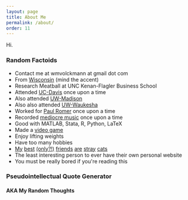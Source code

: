 ```yaml
---
layout: page
title: About Me
permalink: /about/
order: 11
---
```


Hi.

### Random Factoids ###

* Contact me at wmvolckmann at gmail dot com
* From [Wisconsin](wisconsin.jpg) (mind the accent)
* Research Meatball at UNC Kenan-Flagler Business School
* Attended [UC-Davis](https://www.kcra.com/article/aggressive-turkey-terrorizes-downtown-davis-residents/8110346) once upon a time
* Also attended [UW-Madison](uwmadison.jpg)
* Also also attended [UW-Waukesha](uwwaukesha.jpg)
* Worked for [Paul Romer](https://en.wikipedia.org/wiki/Paul_Romer) once upon a time
* Recorded [mediocre music](/music/) once upon a time
* Good with MATLAB, Stata, R, Python, LaTeX
* Made a [video game](/misc/vg)
* Enjoy lifting weights
* Have too many hobbies
* [My](https://youtu.be/vPQK9yEjJ8E) [best](https://youtu.be/ryGWz79q0TM)
  [(only?!)](https://youtu.be/NmfF18jSU_c) [friends](https://youtu.be/vqGo6AzBPvk)
  [are](https://youtu.be/D8_4oXLJmC4) [stray](https://youtu.be/sO0uWgMzu6E)
  [cats](https://youtu.be/pVxQLtNb5uA)  
* The least interesting person to ever have their own personal website
* You must be really bored if you're reading this


### Pseudointellectual Quote Generator
#### AKA My Random Thoughts

<SCRIPT LANGUAGE="JAVASCRIPT">

  var r_text = new Array ();

  r_text[0] = "The most complicated people always want the simplest things. What makes them complicated is the difficulty they face in getting those simple things.";

  r_text[1] = "Sometimes things you like are wrong. Sometimes things you dislike like are right. Sometimes people you like are wrong. Sometimes people you dislike are right.";

  r_text[2] = "There is always someone smarter than you; more educated than you; and better intentioned than you; who has come to a different conclusion than you.";

  r_text[3] = "Science works because it demands skepticism of its own results.";

  r_text[4] = "Appeals to authority are always invalid in science because ad hominem appeals are always invalid in science. An assertion for or against a position is neither weaker nor stronger depending on who makes the assertion, regardless of whether that person is an expert or 'true' authority; the underlying evidence and thought process — the strength of the argument — is all that matters. As a corollary, merely highlighting the source of an assertion as an authority is equivalent to making no argument. The whole point of science (and the motivation behind Enlightenment principles more generally) is to let the merits of logic, reason, and evidence do the talking, usurping the primacy of source.";

  r_text[5] = "When raison d'être is having problem to solve, what does that make the solution?"

  r_text[6] = "I never worry about whether someone agrees with me or not. I do worry about whether someone will hate me for not agreeing with them."

  r_text[7] = "It is okay — admirable, in fact — to be skeptical of conventional wisdom, mainstream narratives, and traditional institutions. It is not wrong to reject them sometimes. The challenge is in finding a tenable substitute, and not credulously plugging in whatever alternative sounds the most appealing. The problem with most radical policy proposals and conspiracy theories is that the same dose of skepticism that lead to a rejection of the status quo would typically lead to an even more aggressive rejection of the proposed alternative. After all, it is not possible to be selectively skeptical: you are either skeptical or gullible."

  r_text[8] = "A person does not believe in democracy unless they defend it even when they don't like the elected. A person does not believe in free speech unless they defend it even when they don't like what they hear. A person does not believe in due process unless they defend it even when they don't like the accused. That is why such ideals, despite being the greatest of social innovations, took so long to emerge and fall so easily."

  r_text[9] = "The more inclined we are to believe something, the more skeptical of it we should be. Our minds are tapestries of biases that cloud our judgement, and failing to actively counteract them is tantamount to submitting to them."

  r_text[10] = "A quick way to see if someone respects you or not is to disagree with them about something important. Only if they respect you will they accept (or at a bare minimum, tolerate) your disagreement. If your disagreement is met with antagonism, then they do not respect you: they only respect themselves, and therefore are not worthy of your own respect."

  r_text[11] = "Morals and values, being social constructs, cannot be debated in the same way that objective issues can. Rather, the persuasive power of morals and values is mostly derived from the character of those who hold such morals and values. Ergo being a decent person and behaving in a respectable way (as characterized according to the other general values of one's society) is the most effective way to advertise and propagate one's own morals and values; and being an antagonistic person, behaving in a destructive way, the least."

  r_text[12] = "We should all thank and celebrate goodness and decency in the world when we see it. Even ordinary, every day goodness and decency have much value. But it is not enough to merely expect goodness and decency from people, because merely expecting something is, in practical terms, indistinguishable from assigning it zero value. And you can't expect something if you aren't even willing to assign it value."

  r_text[13] = "A major problem with tribalism is the way criticism is addressed. A tribe is less likely to take seriously criticisms that come from outside of the tribe, even if those criticisms have merit. Any effective self-correcting mechanism, then, must primarily come from within the tribe itself. To that end, one should always be willing and eager to criticize the flaws and excesses of one's own tribe; failure to do so not only allows the tribe's weaknesses to flourish, but also lessens pressure on other tribes to get their own acts together. Everyone loses."

  r_text[14] = "Never trust anyone who uses the expression \"scientifically proven.\" They don't know what science is."

  r_text[15] = "Absence of evidence <i>is</i> evidence of absence, but it's also evidence of rarity, elusiveness, subtlety, and messiness. Without being able to rule out the rest, a conclusion of absence does not follow."

  r_text[16] = "It is common to mistakenly judge one's own morality based on holding the \"right\" beliefs, having the \"right\" friends and enemies. But this is too tempting a rationalization for immoral acts: a person can, in their own mind, believing themselves to be fundamentally good, dismiss the immorality of their acts by appealing to their mere beliefs. When this process is reinforced by others with the same \"right\" beliefs, the outcome tends to sociopathy."

  var i = Math.floor(r_text.length * Math.random());

  document.write(r_text[i]);

</script>
